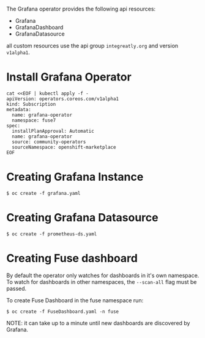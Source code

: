 The Grafana operator provides the following api resources:

- Grafana
- GrafanaDashboard
- GrafanaDatasource

all custom resources use the api group `integreatly.org` and version `v1alpha1`.

# Install Grafana Operator

```
cat <<EOF | kubectl apply -f -
apiVersion: operators.coreos.com/v1alpha1
kind: Subscription
metadata:
  name: grafana-operator
  namespace: fuse7
spec:
  installPlanApproval: Automatic
  name: grafana-operator
  source: community-operators
  sourceNamespace: openshift-marketplace
EOF
```

# Creating Grafana Instance
```
$ oc create -f grafana.yaml
```
# Creating Grafana Datasource
```
$ oc create -f prometheus-ds.yaml
```
# Creating Fuse dashboard

By default the operator only watches for dashboards in it's own namespace. To watch for dashboards in other namespaces, the `--scan-all` flag must be passed.

To create Fuse Dashboard in the fuse namespace run:
```
$ oc create -f FuseDashboard.yaml -n fuse
```
NOTE: it can take up to a minute until new dashboards are discovered by Grafana.
